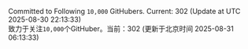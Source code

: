 Committed to Following `10,000` GitHubers. Current: <!-- FOLLOWING_COUNT -->302<!-- FOLLOWING_COUNT --> (Update at UTC <!-- LAST_UPDATED -->2025-08-30 22:13:33<!-- LAST_UPDATED -->)<br>
致力于关注`10,000`个GitHuber。当前：<!-- FOLLOWING_COUNT -->302<!-- FOLLOWING_COUNT --> (更新于北京时间 <!-- LAST_UPDATED_CST -->2025-08-31 06:13:33<!-- LAST_UPDATED_CST -->)
